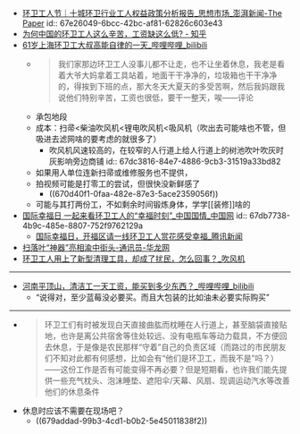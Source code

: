 - [环卫工人节｜十城环卫行业工人权益政策分析报告_思想市场_澎湃新闻-The Paper](https://www.thepaper.cn/newsDetail_forward_9682218)
  id:: 67e26049-6bcc-42bc-af81-62826c603e43
- [为何中国的环卫工人这么辛苦，工资缺这么低? - 知乎](https://www.zhihu.com/question/40834933)
- [61岁上海环卫工大叔高能自律的一天_哔哩哔哩_bilibili](https://www.bilibili.com/video/BV1haA2eEEMh)
	- >我们家那边环卫工人没事儿都不让走，也不让坐着休息，我老是看着大爷大妈拿着工具站着，地面干干净净的，垃圾箱也干干净净的，得挨到下班的点，那大冬天大夏天的多受苦啊，然后我妈跟我说他们特别辛苦，工资也很低，要干一整天，唉——评论
	- 承包地段
	- 成本：扫帚<柴油吹风机<锂电吹风机<吸风机（吹出去可能啥也不管，但吸进去滤网啥的要考虑的就很多了）
		- 吹风机风速较高的，在较窄的人行道上给人行道上的树池吹叶吹灰时灰影响旁边商铺
		  id:: 67dc3816-84e7-4886-9cb3-31519a33bd82
	- 如果用人单位连新扫帚或维修服务也不提供，
	- 拍视频可能是打零工的尝试，但很快没新鲜感了
		- ((670d40f1-0faa-482e-87e3-5ace2359056f))
	- 可能与其打两份工，不如剩余时间锻炼身体，学学[[装修]]啥的
- [国际幸福日 一起来看环卫工人的“幸福时刻”_中国国情_中国网](http://guoqing.china.com.cn/2022-03/19/content_78117696.htm)
  id:: 67db7738-4b9c-485e-8807-752f9762129a
	- [国际幸福日，开福区请一线环卫工人赏花感受幸福_腾讯新闻](https://news.qq.com/rain/a/20250319A075I600)
- [扫落叶“神器”亮相渝中街头-通讯员-华龙网](https://cq.cqnews.net/cqqx/html/2022-03/22/content_955476346803630080.html)
- [环卫工人用上了新型清理工具，却成了扰民，怎么回事？_吹风机](https://www.sohu.com/a/348555641_682480)
- ---
- [河南平顶山，清洁工一天工资，能买到多少东西？_哔哩哔哩_bilibili](https://www.bilibili.com/video/BV1vKXLYzENZ)
	- “说得对，至少蓝莓没必要买。而且大包装的比如油未必要实际购买”
- ---
- >环卫工们有时被发现白天直接曲肱而枕睡在人行道上，甚至脑袋直接贴地，也许是离公共宿舍等住处较远、没有电瓶车等动力载具，不方便回去休息，于是像是农民那样“守着”自己的负责区域（而路过的市民朋友们不知对此都有何感想，比如会有“他们是环卫工，而我不是”吗？）——这份工作是否有可能变得不再必要？但是短期看，也许我们能先提供一些充气枕头、泡沫睡垫、遮阳伞/天幕、风扇、现调运动汽水等改善他们的休息条件
- 休息时应该不需要在现场吧？
	- ((679addad-99b3-4cd1-b0b2-5e45011838f2))